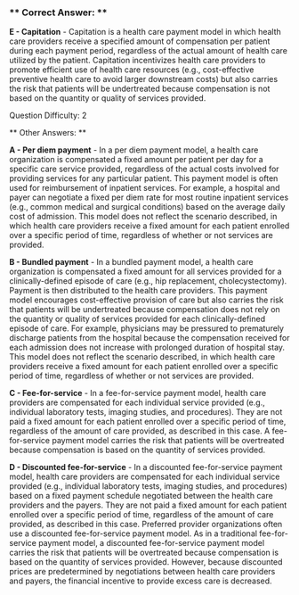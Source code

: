### ** Correct Answer: **

**E - Capitation** - Capitation is a health care payment model in which health care providers receive a specified amount of compensation per patient during each payment period, regardless of the actual amount of health care utilized by the patient. Capitation incentivizes health care providers to promote efficient use of health care resources (e.g., cost-effective preventive health care to avoid larger downstream costs) but also carries the risk that patients will be undertreated because compensation is not based on the quantity or quality of services provided.

Question Difficulty: 2

** Other Answers: **

**A - Per diem payment** - In a per diem payment model, a health care organization is compensated a fixed amount per patient per day for a specific care service provided, regardless of the actual costs involved for providing services for any particular patient. This payment model is often used for reimbursement of inpatient services. For example, a hospital and payer can negotiate a fixed per diem rate for most routine inpatient services (e.g., common medical and surgical conditions) based on the average daily cost of admission. This model does not reflect the scenario described, in which health care providers receive a fixed amount for each patient enrolled over a specific period of time, regardless of whether or not services are provided.

**B - Bundled payment** - In a bundled payment model, a health care organization is compensated a fixed amount for all services provided for a clinically-defined episode of care (e.g., hip replacement, cholecystectomy). Payment is then distributed to the health care providers. This payment model encourages cost-effective provision of care but also carries the risk that patients will be undertreated because compensation does not rely on the quantity or quality of services provided for each clinically-defined episode of care. For example, physicians may be pressured to prematurely discharge patients from the hospital because the compensation received for each admission does not increase with prolonged duration of hospital stay. This model does not reflect the scenario described, in which health care providers receive a fixed amount for each patient enrolled over a specific period of time, regardless of whether or not services are provided.

**C - Fee-for-service** - In a fee-for-service payment model, health care providers are compensated for each individual service provided (e.g., individual laboratory tests, imaging studies, and procedures). They are not paid a fixed amount for each patient enrolled over a specific period of time, regardless of the amount of care provided, as described in this case. A fee-for-service payment model carries the risk that patients will be overtreated because compensation is based on the quantity of services provided.

**D - Discounted fee-for-service** - In a discounted fee-for-service payment model, health care providers are compensated for each individual service provided (e.g., individual laboratory tests, imaging studies, and procedures) based on a fixed payment schedule negotiated between the health care providers and the payers. They are not paid a fixed amount for each patient enrolled over a specific period of time, regardless of the amount of care provided, as described in this case. Preferred provider organizations often use a discounted fee-for-service payment model. As in a traditional fee-for-service payment model, a discounted fee-for-service payment model carries the risk that patients will be overtreated because compensation is based on the quantity of services provided. However, because discounted prices are predetermined by negotiations between health care providers and payers, the financial incentive to provide excess care is decreased.

